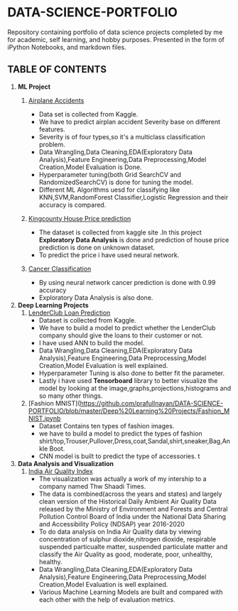 # DATA-SCIENCE-PORTFOLIO

Repository containing portfolio of data science projects completed by me for academic, self learning, and hobby purposes. Presented in the form of iPython Notebooks, and  markdown files.

## TABLE OF CONTENTS

1. **ML  Project**
    1.  [Airplane Accidents](https://github.com/prafullnayan/DATA-SCIENCE-PORTFOLIO/blob/master/AirplaneAccident.ipynb)
        * Data set is collected from Kaggle.
        * We have to predict airplan accident Severity base on different features.
        * Severity is of four types,so it's a multiclass classification problem.
        * Data Wrangling,Data Cleaning,EDA(Exploratory Data Analysis),Feature Engineering,Data Preprocessing,Model Creation,Model Evaluation is Done.
        * Hyperparameter tuning(both Grid SearchCV and RandomizedSearchCV) is done for tuning the model.
        * Different ML Algorithms uesd for classifying like KNN,SVM,RandomForest Classifier,Logistic Regression and their accuracy is compared.
        
    2. [Kingcounty House Price prediction](https://github.com/prafullnayan/DATA-SCIENCE-PORTFOLIO/blob/master/ML%20Micro%20Projects/kingcounty_houseprice%20prediction%20by%20neural%20network.ipynb)    
        * The dataset is collected from kaggle site .In this project **Exploratory Data Analysis** is done and prediction of house price prediction is done on unknown dataset.
        * To predict the price i have used neural network.
    3. [Cancer Classification](https://github.com/prafullnayan/DATA-SCIENCE-PORTFOLIO/blob/master/ML%20Micro%20Projects/cancer_classification.ipynb)
        * By using neural network cancer prediction is done with 0.99 accuracy
        * Exploratory Data Analysis is also done.   
2. **Deep Learning Projects**
     1. [LenderClub Loan Prediction](https://github.com/prafullnayan/DATA-SCIENCE-PORTFOLIO/blob/master/Deep%20Learning%20Projects/LenderClub_Loan_prediction.ipynb)
        * Dataset is collected from Kaggle.
        * We have to build a model to predict whether the LenderClub company should give the loans to their customer or not.
        * I have used ANN to build the model.
        * Data Wrangling,Data Cleaning,EDA(Exploratory Data Analysis),Feature Engineering,Data Preprocessing,Model Creation,Model Evaluation is well explained.
        * Hyperparameter Tuning is also done to better fit the parameter.
        * Lastly i have used **Tensorboard** library to better visualize the model by looking at the image,graphs,projections,histograms and so many other things.
     2. [Fashion MNIST](https://github.com/prafullnayan/DATA-SCIENCE-PORTFOLIO/blob/master/Deep%20Learning%20Projects/Fashion_MNIST.ipynb
        * Dataset Contains ten types of fashion images.
        * we have to build a model to predict the types of fashion shirt/top,Trouser,Pullover,Dress,coat,Sandal,shirt,sneaker,Bag,Ankle Boot.
        * CNN model is built to predict the type of accessories.
t
3. **Data Analysis and Visualization** 
      1. [India Air Quality Index](https://github.com/prafullnayan/DATA-SCIENCE-PORTFOLIO/blob/master/India%20Air%20Quality%20(Project).ipynb)
         * The visualization was actually a work of my intership to a company named Thw Shaadi Times.
         * The data is combined(across the years and states) and largely clean version of the Historical Daily Ambient Air Quality Data released by the Ministry of Environment              and Forests and Central Pollution Control Board of India under the National Data Sharing and Accessibility Policy (NDSAP) year 2016-2020
         * To do data analysis on India Air Quality data by viewing concentration of sulphur dioxide,nitrogen dioxide, respirable suspended particualte matter, suspended                    particulate matter and classify the Air Quality as good, moderate, poor, unhealthy, healthy.
         * Data Wrangling,Data Cleaning,EDA(Exploratory Data Analysis),Feature Engineering,Data Preprocessing,Model Creation,Model Evaluation is well explained.
         * Various Machine Learning Models are built and compared with each other with the help of evaluation metrics.
         
           
      
      
